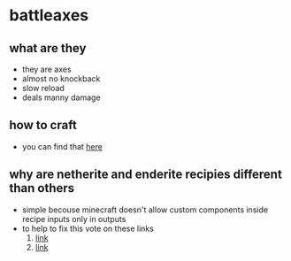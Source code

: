 # battleaxes

## what are they
- they are axes
- almost no knockback
- slow reload
- deals manny damage

## how to craft
- you can find that [here](/recipies?id=battleaxes)

## why are netherite and enderite recipies different than others
- simple becouse minecraft doesn't allow custom components inside recipe inputs only in outputs
- to help to fix this vote on these links
    1. [link](https://feedback.minecraft.net/hc/en-us/community/posts/26842786651917-Add-Components-to-Custom-Crafting-Recipe-INPUT-in-Datapacks)
    2. [link](https://feedback.minecraft.net/hc/en-us/community/posts/24834246348173-Add-the-new-components-to-crafting-recipe-inputs-Datapacks)